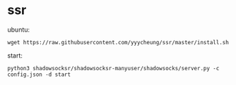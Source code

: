 # ssr
ubuntu:

`wget https://raw.githubusercontent.com/yyycheung/ssr/master/install.sh`

start:

`python3 shadowsocksr/shadowsocksr-manyuser/shadowsocks/server.py -c config.json -d start`
